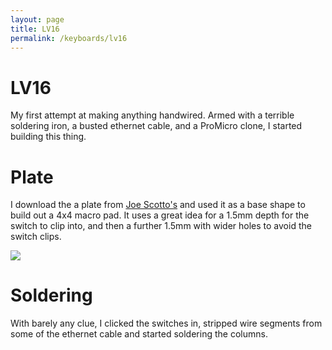 ```yaml
---
layout: page
title: LV16
permalink: /keyboards/lv16
---
```


# LV16

My first attempt at making anything handwired. Armed with a terrible soldering iron, a busted ethernet cable, and a ProMicro clone, I started building this thing.

# Plate

I download the a plate from [Joe Scotto's](www.github.com/joe-scatto) and used it as a base shape to build out a 4x4 macro pad. It uses a great idea for a 1.5mm depth for the switch to clip into, and then a further 1.5mm with wider holes to avoid the switch clips.

![](img/keyb/LV16/lv16_plate.png)

# Soldering

With barely any clue, I clicked the switches in, stripped wire segments from some of the ethernet cable and started soldering the columns.
